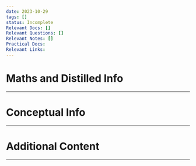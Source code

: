 ```yaml
---
date: 2023-10-29
tags: []
status: Incomplete
Relevant Docs: []
Relevant Questions: []
Relevant Notes: []
Practical Docs: 
Relevant Links:
---
```

# Maths and Distilled Info
---



# Conceptual Info
---



# Additional Content
---
